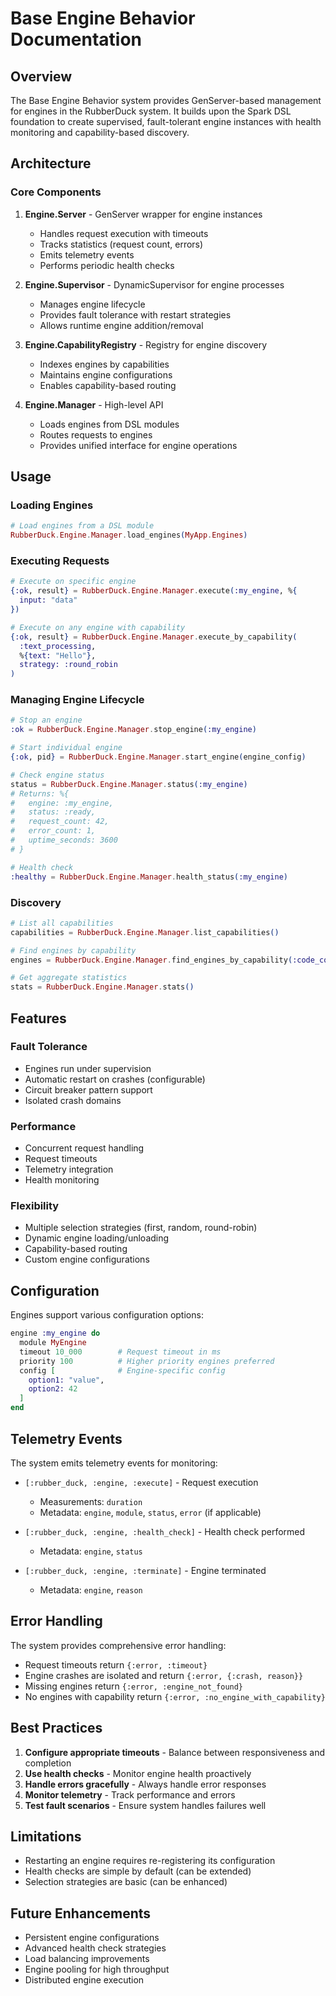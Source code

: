 # Base Engine Behavior Documentation

## Overview

The Base Engine Behavior system provides GenServer-based management for engines in the RubberDuck system. It builds upon the Spark DSL foundation to create supervised, fault-tolerant engine instances with health monitoring and capability-based discovery.

## Architecture

### Core Components

1. **Engine.Server** - GenServer wrapper for engine instances
   - Handles request execution with timeouts
   - Tracks statistics (request count, errors)
   - Emits telemetry events
   - Performs periodic health checks

2. **Engine.Supervisor** - DynamicSupervisor for engine processes
   - Manages engine lifecycle
   - Provides fault tolerance with restart strategies
   - Allows runtime engine addition/removal

3. **Engine.CapabilityRegistry** - Registry for engine discovery
   - Indexes engines by capabilities
   - Maintains engine configurations
   - Enables capability-based routing

4. **Engine.Manager** - High-level API
   - Loads engines from DSL modules
   - Routes requests to engines
   - Provides unified interface for engine operations

## Usage

### Loading Engines

```elixir
# Load engines from a DSL module
RubberDuck.Engine.Manager.load_engines(MyApp.Engines)
```

### Executing Requests

```elixir
# Execute on specific engine
{:ok, result} = RubberDuck.Engine.Manager.execute(:my_engine, %{
  input: "data"
})

# Execute on any engine with capability
{:ok, result} = RubberDuck.Engine.Manager.execute_by_capability(
  :text_processing,
  %{text: "Hello"},
  strategy: :round_robin
)
```

### Managing Engine Lifecycle

```elixir
# Stop an engine
:ok = RubberDuck.Engine.Manager.stop_engine(:my_engine)

# Start individual engine
{:ok, pid} = RubberDuck.Engine.Manager.start_engine(engine_config)

# Check engine status
status = RubberDuck.Engine.Manager.status(:my_engine)
# Returns: %{
#   engine: :my_engine,
#   status: :ready,
#   request_count: 42,
#   error_count: 1,
#   uptime_seconds: 3600
# }

# Health check
:healthy = RubberDuck.Engine.Manager.health_status(:my_engine)
```

### Discovery

```elixir
# List all capabilities
capabilities = RubberDuck.Engine.Manager.list_capabilities()

# Find engines by capability
engines = RubberDuck.Engine.Manager.find_engines_by_capability(:code_completion)

# Get aggregate statistics
stats = RubberDuck.Engine.Manager.stats()
```

## Features

### Fault Tolerance
- Engines run under supervision
- Automatic restart on crashes (configurable)
- Circuit breaker pattern support
- Isolated crash domains

### Performance
- Concurrent request handling
- Request timeouts
- Telemetry integration
- Health monitoring

### Flexibility
- Multiple selection strategies (first, random, round-robin)
- Dynamic engine loading/unloading
- Capability-based routing
- Custom engine configurations

## Configuration

Engines support various configuration options:

```elixir
engine :my_engine do
  module MyEngine
  timeout 10_000        # Request timeout in ms
  priority 100          # Higher priority engines preferred
  config [              # Engine-specific config
    option1: "value",
    option2: 42
  ]
end
```

## Telemetry Events

The system emits telemetry events for monitoring:

- `[:rubber_duck, :engine, :execute]` - Request execution
  - Measurements: `duration`
  - Metadata: `engine`, `module`, `status`, `error` (if applicable)

- `[:rubber_duck, :engine, :health_check]` - Health check performed
  - Metadata: `engine`, `status`

- `[:rubber_duck, :engine, :terminate]` - Engine terminated
  - Metadata: `engine`, `reason`

## Error Handling

The system provides comprehensive error handling:

- Request timeouts return `{:error, :timeout}`
- Engine crashes are isolated and return `{:error, {:crash, reason}}`
- Missing engines return `{:error, :engine_not_found}`
- No engines with capability return `{:error, :no_engine_with_capability}`

## Best Practices

1. **Configure appropriate timeouts** - Balance between responsiveness and completion
2. **Use health checks** - Monitor engine health proactively
3. **Handle errors gracefully** - Always handle error responses
4. **Monitor telemetry** - Track performance and errors
5. **Test fault scenarios** - Ensure system handles failures well

## Limitations

- Restarting an engine requires re-registering its configuration
- Health checks are simple by default (can be extended)
- Selection strategies are basic (can be enhanced)

## Future Enhancements

- Persistent engine configurations
- Advanced health check strategies
- Load balancing improvements
- Engine pooling for high throughput
- Distributed engine execution